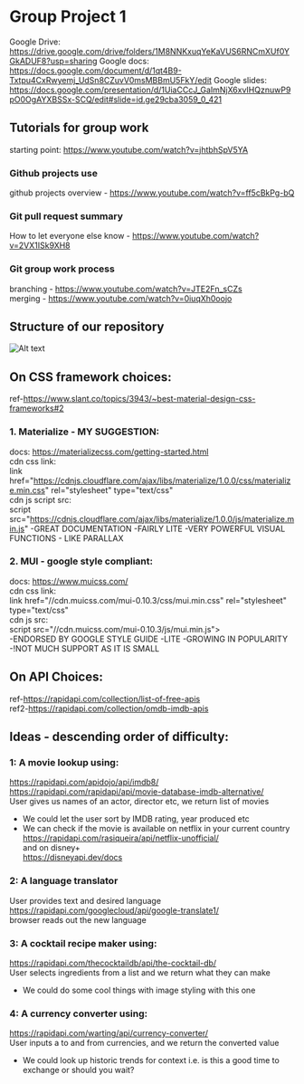 # Group Project 1
Google Drive: https://drive.google.com/drive/folders/1M8NNKxuqYeKaVUS6RNCmXUf0YGkADUF8?usp=sharing
Google docs: https://docs.google.com/document/d/1qt4B9-Txtpu4CxRwyemj_UdSn8CZuvV0msMBBmU5FkY/edit
Google slides: https://docs.google.com/presentation/d/1UiaCCcJ_GaImNjX6xvIHQznuwP9pO0OgAYXBSSx-SCQ/edit#slide=id.ge29cba3059_0_421

## Tutorials for group work
starting point: https://www.youtube.com/watch?v=jhtbhSpV5YA 
### Github projects use
github projects overview - https://www.youtube.com/watch?v=ff5cBkPg-bQ

### Git pull request summary
How to let everyone else know - https://www.youtube.com/watch?v=2VX1ISk9XH8

### Git group work process 
branching - https://www.youtube.com/watch?v=JTE2Fn_sCZs  
merging - https://www.youtube.com/watch?v=0iuqXh0oojo  
## Structure of our repository
![Alt text](https://zepel.io/blog/content/images/2020/05/feature-branch-with-develop-git-workflow-2.png)


## On CSS framework choices: 
ref-https://www.slant.co/topics/3943/~best-material-design-css-frameworks#2  

### 1. Materialize - MY SUGGESTION:
docs: https://materializecss.com/getting-started.html  
cdn css link:  
    link href="https://cdnjs.cloudflare.com/ajax/libs/materialize/1.0.0/css/materialize.min.css" rel="stylesheet" type="text/css"  
cdn js script src:  
    script src="https://cdnjs.cloudflare.com/ajax/libs/materialize/1.0.0/js/materialize.min.js" 
-GREAT DOCUMENTATION
-FAIRLY LITE
-VERY POWERFUL VISUAL FUNCTIONS - LIKE PARALLAX



### 2. MUI - google style compliant:  
docs: https://www.muicss.com/  
cdn css link:  
    link href="//cdn.muicss.com/mui-0.10.3/css/mui.min.css" rel="stylesheet" type="text/css"  
cdn js src:  
    script src="//cdn.muicss.com/mui-0.10.3/js/mui.min.js">    
-ENDORSED BY GOOGLE STYLE GUIDE
-LITE
-GROWING IN POPULARITY
-!NOT MUCH SUPPORT AS IT IS SMALL


## On API Choices: 
ref-https://rapidapi.com/collection/list-of-free-apis  
ref2-https://rapidapi.com/collection/omdb-imdb-apis


## Ideas - descending order of difficulty:  
### 1: A movie lookup using:
https://rapidapi.com/apidojo/api/imdb8/  
https://rapidapi.com/rapidapi/api/movie-database-imdb-alternative/  
User gives us names of an actor, director etc, we return list of movies  
+ We could let the user sort by IMDB rating, year produced etc  
+ We can check if the movie is available on netflix in your current country  
https://rapidapi.com/rasiqueira/api/netflix-unofficial/  
and on disney+  
https://disneyapi.dev/docs  

### 2: A language translator  
User provides text and desired language  
https://rapidapi.com/googlecloud/api/google-translate1/  
browser reads out the new language  

### 3: A cocktail recipe maker using:  
https://rapidapi.com/thecocktaildb/api/the-cocktail-db/  
User selects ingredients from a list and we return what they can make  
+ We could do some cool things with image styling with this one  

### 4: A currency converter using:  
https://rapidapi.com/warting/api/currency-converter/  
User inputs a to and from currencies, and we return the converted value  
+ We could look up historic trends for context i.e. is this a good time to exchange or should you wait?  


